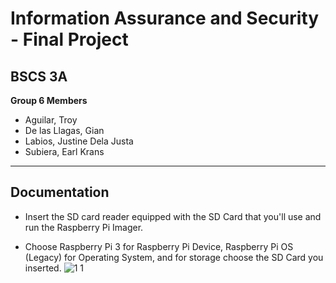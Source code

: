 # Information Assurance and Security - Final Project

## BSCS 3A

**Group 6 Members**
* Aguilar, Troy
* De las Llagas, Gian
* Labios, Justine Dela Justa
* Subiera, Earl Krans
---
## Documentation

* Insert the SD card reader equipped with the SD Card that you'll use and run the Raspberry Pi Imager.

+ Choose Raspberry Pi 3 for Raspberry Pi Device, Raspberry Pi OS (Legacy) for Operating System, and for storage choose the SD Card you inserted.
![1 1](https://github.com/ha-zee/INFORMATION-ASSURANCE-AND-SECURITY/assets/146160055/2201f9d9-1432-4e5d-985b-f978c9346938)

